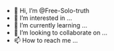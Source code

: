 - 👋 Hi, I’m @Free-Solo-truth
- 👀 I’m interested in ...
- 🌱 I’m currently learning ...
- 💞️ I’m looking to collaborate on ...
- 📫 How to reach me ...

<!---
Free-Solo-truth/Free-Solo-truth is a ✨ special ✨ repository because its `README.md` (this file) appears on your GitHub profile.
You can click the Preview link to take a look at your changes.
--->
